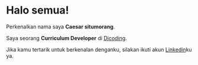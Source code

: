 # Halo semua! 

Perkenalkan nama saya **Caesar situmorang**.

Saya seorang **Curriculum Developer** di [Dicoding](https://www.dicoding.com/).

Jika kamu tertarik untuk berkenalan denganku, silakan ikuti akun [Linkedin](https://www.linkedin.com/in/caesar-situmorang-95a618231/)ku ya.
